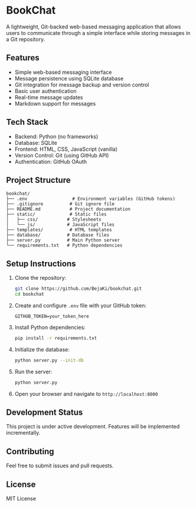 # BookChat

A lightweight, Git-backed web-based messaging application that allows users to communicate through a simple interface while storing messages in a Git repository.

## Features

- Simple web-based messaging interface
- Message persistence using SQLite database
- Git integration for message backup and version control
- Basic user authentication
- Real-time message updates
- Markdown support for messages

## Tech Stack

- Backend: Python (no frameworks)
- Database: SQLite
- Frontend: HTML, CSS, JavaScript (vanilla)
- Version Control: Git (using GitHub API)
- Authentication: GitHub OAuth

## Project Structure

```
bookchat/
├── .env                 # Environment variables (GitHub tokens)
├── .gitignore          # Git ignore file
├── README.md           # Project documentation
├── static/             # Static files
│   ├── css/           # Stylesheets
│   └── js/            # JavaScript files
├── templates/          # HTML templates
├── database/          # Database files
├── server.py          # Main Python server
└── requirements.txt   # Python dependencies
```

## Setup Instructions

1. Clone the repository:
   ```bash
   git clone https://github.com/BejaKi/bookchat.git
   cd bookchat
   ```

2. Create and configure `.env` file with your GitHub token:
   ```
   GITHUB_TOKEN=your_token_here
   ```

3. Install Python dependencies:
   ```bash
   pip install -r requirements.txt
   ```

4. Initialize the database:
   ```bash
   python server.py --init-db
   ```

5. Run the server:
   ```bash
   python server.py
   ```

6. Open your browser and navigate to `http://localhost:8000`

## Development Status

This project is under active development. Features will be implemented incrementally.

## Contributing

Feel free to submit issues and pull requests.

## License

MIT License

